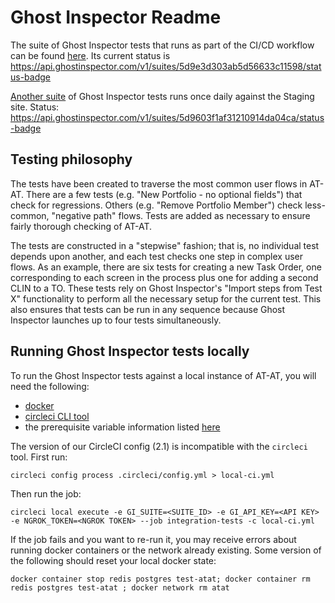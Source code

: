 # Ghost Inspector Readme

The suite of Ghost Inspector tests that runs as part of the CI/CD workflow
can be found [here](https://app.ghostinspector.com/suites/5d9e3d303ab5d56633c11598). Its current status is https://api.ghostinspector.com/v1/suites/5d9e3d303ab5d56633c11598/status-badge

[Another suite](https://app.ghostinspector.com/suites/5d9603f1af31210914da04ca) of Ghost Inspector tests runs once daily against the Staging site. Status: https://api.ghostinspector.com/v1/suites/5d9603f1af31210914da04ca/status-badge

## Testing philosophy

The tests have been created to traverse the most common user flows in AT-AT. There are a few tests (e.g. "New Portfolio - no optional fields")
that check for regressions. Others (e.g. "Remove Portfolio Member") check less-common, "negative path" flows. Tests are added as necessary
to ensure fairly thorough checking of AT-AT.

The tests are constructed in a "stepwise" fashion; that is, no individual test depends upon another, and each test checks one step in complex
user flows. As an example, there are six tests for creating a new Task Order, one corresponding to each screen in the process plus one
for adding a second CLIN to a TO. These tests rely on Ghost Inspector's "Import steps from Test X" functionality to perform all the
necessary setup for the current test. This also ensures that tests can be run in any sequence because Ghost Inspector launches up to four
tests simultaneously.

## Running Ghost Inspector tests locally

To run the Ghost Inspector tests against a local instance of AT-AT,
you will need the following:

- [docker](https://docs.docker.com/v17.12/install/)
- [circleci CLI tool](https://circleci.com/docs/2.0/local-cli/#installation)
- the prerequisite variable information listed [here](https://ghostinspector.com/docs/integration/circle-ci/)

The version of our CircleCI config (2.1) is incompatible with the
`circleci` tool. First run:

```
circleci config process .circleci/config.yml > local-ci.yml
```

Then run the job:

```
circleci local execute -e GI_SUITE=<SUITE_ID> -e GI_API_KEY=<API KEY> -e NGROK_TOKEN=<NGROK TOKEN> --job integration-tests -c local-ci.yml
```

If the job fails and you want to re-run it, you may receive errors
about running docker containers or the network already existing.
Some version of the following should reset your local docker state:

```
docker container stop redis postgres test-atat; docker container rm redis postgres test-atat ; docker network rm atat
```
